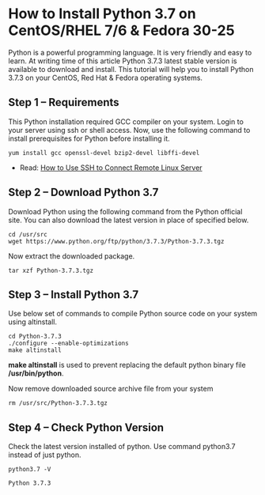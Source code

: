 # How to Install Python 3.7 on CentOS/RHEL 7/6 & Fedora 30-25

Python is a powerful programming language. It is very friendly and easy to learn. At writing time of this article Python 3.7.3 latest stable version is available to download and install. This tutorial will help you to install Python 3.7.3 on your CentOS, Red Hat & Fedora operating systems.

## Step 1 – Requirements

This Python installation required GCC compiler on your system. Login to your server using ssh or shell access. Now, use the following command to install prerequisites for Python before installing it.

```
yum install gcc openssl-devel bzip2-devel libffi-devel
```

- Read: [How to Use SSH to Connect Remote Linux Server](https://tecadmin.net/use-ssh-connect-remote-linux-server/)

## Step 2 – Download Python 3.7

Download Python using the following command from the Python official site. You can also download the latest version in place of specified below.

```
cd /usr/src
wget https://www.python.org/ftp/python/3.7.3/Python-3.7.3.tgz
```

Now extract the downloaded package.

```
tar xzf Python-3.7.3.tgz
```

## Step 3 – Install Python 3.7

Use below set of commands to compile Python source code on your system using altinstall.

```
cd Python-3.7.3
./configure --enable-optimizations
make altinstall
```

**make altinstall** is used to prevent replacing the default python binary file **/usr/bin/python**.

Now remove downloaded source archive file from your system

```
rm /usr/src/Python-3.7.3.tgz
```

## Step 4 – Check Python Version

Check the latest version installed of python. Use command python3.7 instead of just python.

```
python3.7 -V

Python 3.7.3
```